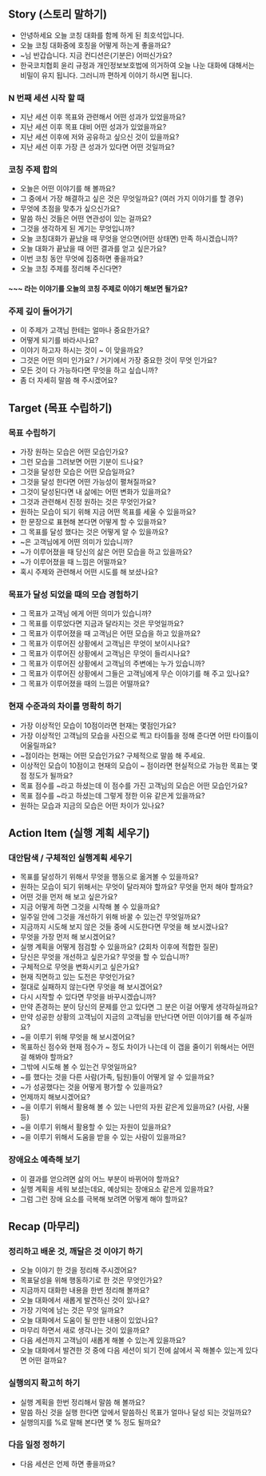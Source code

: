 ## Story (스토리 말하기)

* 안녕하세요 오늘 코칭 대화를 함께 하게 된 최호석입니다.
* 오늘 코칭 대화중에 호칭을 어떻게 하는게 좋을까요?
* ~님 반갑습니다. 지금 컨디션은(기분은) 어떠신가요?
* 한국코치협회 윤리 규정과 개인정보보호법에 의거하여 오늘 나눈 대화에 대해서는 비밀이 유지 됩니다. 그러니까 편하게 이야기 하시면 됩니다.

### N 번째 세션 시작 할 때
* 지난 세션 이후 목표와 관련해서 어떤 성과가 있었을까요?
* 지난 세션 이후 목표 대비 어떤 성과가 있었을까요?
* 지난 세션 이후에 저와 공유하고 싶으신 것이 있을까요?
* 지난 세션 이후 가장 큰 성과가 있다면 어떤 것일까요? 

### 코칭 주제 합의
* 오늘은 어떤 이야기를 해 볼까요?
* 그 중에서 가장 해결하고 싶은 것은 무엇일까요? (여러 가지 이야기를 할 경우)
* 무엇에 초점을 맞추가 싶으신가요?
* 말씀 하신 것들은 어떤 연관성이 있는 걸까요?
* 그것을 생각하게 된 계기는 무엇입니까?
* 오늘 코칭대화가 끝났을 때 무엇을 얻으면(어떤 상태면) 만족 하시겠습니까?
* 오늘 대화가 끝났을 때 어떤 결과를 얻고 싶은가요?
* 이번 코칭 동안 무엇에 집중하면 좋을까요?
* 오늘 코칭 주제를 정리해 주신다면?

####  ~~~ 라는 이야기를 오늘의 코칭 주제로 이야기 해보면 될가요?



### 주제 깊이 들어가기
* 이 주제가 고객님 한테는 얼마나 중요한가요?
* 어떻게 되기를 바라시나요?
* 이야기 하고자 하시는 것이 ~ 이 맞을까요?
* 그것은 어떤 의미 인가요? / 거기에서 가장 중요한 것이 무엇 인가요?
* 모든 것이 다 가능하다면 무엇을 하고 싶습니까?
* 좀 더 자세히 말씀 해 주시겠어요?

## Target (목표 수립하기)

### 목표 수립하기
* 가장 원하는 모습은 어떤 모습인가요? 
* 그런 모습을 그려보면 어떤 기분이 드나요?
* 그것을 달성한 모습은 어떤 모습일까요?
* 그것을 달성 한다면 어떤 가능성이 펼쳐질까요?
* 그것이 달성된다면 내 삶에는 어떤 변화가 있을까요?
* 그것과 관련해서 진정 원하는 것은 무엇인가요?
* 원하는 모습이 되기 위해 지금 어떤 목표를 세울 수 있을까요?
* 한 문장으로 표현해 본다면 어떻게 할 수 있을까요?
* 그 목표를 달성 했다는 것은 어떻게 알 수 있을까요?
* ~은 고객님에게 어떤 의미가 있습니까?
* ~가 이루어졌을 때 당신의 삶은 어떤 모습을 하고 있을까요?
* ~가 이루어졌을 때 느낌은 어떨까요?
* 혹시 주제와 관련해서 어떤 시도를 해 보셨나요?

### 목표가 달성 되었을 때의 모습 경험하기
* 그 목표가 고객님 에게 어떤 의미가 있습니까?
* 그 목표를 이루었다면 지금과 달라지는 것은 무엇일까요?
* 그 목표가 이루어졌을 때 고객님은 어떤 모습을 하고 있을까요?
* 그 목표가 이루어진 상황에서 고객님은 무엇이 보이시나요?
* 그 목표가 이루어진 상황에서 고객님은 무엇이 들리시나요?
* 그 목표가 이루어진 상황에서 고객님의 주변에는 누가 있습니까?
* 그 목표가 이루어진 상황에서 그들은 고객님에게 무슨 이야기를 해 주고 있나요?
* 그 목표가 이루어졌을 때의 느낌은 어떨까요?

### 현재 수준과의 차이를 명확히 하기
* 가장 이상적인 모습이 10점이라면 현재는 몇점인가요?
* 가장 이상적인 고객님의 모습을 사진으로 찍고 타이틀을 정해 준다면 어떤 타이틀이 어울릴까요?
* ~점이라는 현재는 어떤 모습인가요? 구체적으로 말씀 해 주세요. 
* 이상적인 모습이 10점이고 현재의 모습이 ~ 점이라면 현실적으로 가능한 목표는 몇점 정도가 될까요?
* 목표 점수를 ~라고 하셨는데 이 점수를 가진 고객님의 모습은 어떤 모습인가요?
* 목표 점수를 ~라고 하셨는데 그렇게 정한 이유 같은게 있을까요?
* 원하는 모습과 지금의 모습은 어떤 차이가 있나요?

## Action Item (실행 계획 세우기)

### 대안탐색 / 구체적인 실행계획 세우기
* 목표를 달성하기 위해서 무엇을 행동으로 옮겨볼 수 있을까요?
* 원하는 모습이 되기 위해서는 무엇이 달라져야 할까요? 무엇을 먼저 해야 할까요?
* 어떤 것을 먼저 해 보고 싶은가요?
* 지금 어떻게 하면 그것을 시작해 볼 수 있을까요?
* 일주일 안에 그것을 개선하기 위해 바꿀 수 있는건 무엇일까요?
* 지금까지 시도해 보지 않은 것들 중에 시도한다면 무엇을 해 보시겠나요?
* 무엇을 가장 먼저 해 보시겠어요?
* 실행 계획을 어떻게 점검할 수 있을까요? (2회차 이후에 적합한 질문)
* 당신은 무엇을 개선하고 싶은가요? 무엇을 할 수 있습니까?
* 구체적으로 무엇을 변화시키고 싶은가요?
* 현재 직면하고 있는 도전은 무엇인가요?
* 절대로 실패하지 않는다면 무엇을 해 보시겠어요?
* 다시 시작할 수 있다면 무엇을 바꾸시겠습니까?
* 만약 존경하는 분이 당신의 문제를 안고 있다면 그 분은 이걸 어떻게 생각하실까요?
* 만약 성공한 상황의 고객님이 지금의 고객님을 만난다면 어떤 이야기를 해 주실까요? 
* ~을 이루기 위해 무엇을 해 보시겠어요?
* 목표하신 점수와 현재 점수가 ~ 정도 차이가 나는데 이 갭을 줄이기 위해서는 어떤 걸 해봐야 할까요?
* 그밖에 시도해 볼 수 있는건 무엇일까요?
* ~를 했다는 것을 다른 사람(가족, 팀원)들이 어떻게 알 수 있을까요?
* ~가 성공했다는 것을 어떻게 평가할 수 있을까요?
* 언제까지 해보시겠어요?
* ~을 이루기 위해서 활용해 볼 수 있는 나만의 자원 같은게 있을까요? (사람, 사물 등)
* ~을 이루기 위해서 활용할 수 있는 자원이 있을까요?
* ~을 이루기 위해서 도움을 받을 수 있는 사람이 있을까요?

### 장애요소 예측해 보기
* 이 결과를 얻으려면 삶의 어느 부분이 바뀌어야 할까요?
* 실행 계획을 세워 보셨는데요, 예상되는 장애요소 같은게 있을까요?
* 그럼 그런 장애 요소를 극복해 보려면 어떻게 해야 할까요?



## Recap (마무리)

### 정리하고 배운 것, 깨달은 것 이야기 하기
* 오늘 이야기 한 것을 정리해 주시겠어요?
* 목표달성을 위해 행동하기로 한 것은 무엇인가요?
* 지금까지 대화한 내용을 한번 정리해 볼까요?
* 오늘 대화에서 새롭게 발견하신 것이 있나요?
* 가장 기억에 남는 것은 무엇 일까요?
* 오늘 대화에서 도움이 될 만한 내용이 있었나요?
* 마무리 하면서 새로 생각나는 것이 있을까요?
* 다음 세션까지 고객님이 새롭게 해볼 수 있는게 있을까요? 
* 오늘 대화에서 발견한 것 중에 다음 세션이 되기 전에 삶에서 꼭 해볼수 있는게 있다면 어떤 걸까요?

### 실행의지 확고히 하기
* 실행 계획을 한번 정리해서 말씀 해 볼까요?
* 말씀 하신 것을 실행 한다면 앞에서 말씀하신 목표가 얼마나 달성 되는 것일까요?
* 실행의지를 %로 말해 본다면 몇 % 정도 될까요?

### 다음 일정 정하기
* 다음 세션은 언제 하면 좋을까요?


